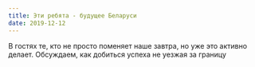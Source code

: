 ```yaml
---
title: Эти ребята - будущее Беларуси
date: 2019-12-12
---
```


В гостях те, кто не просто поменяет наше завтра, но уже это активно делает. Обсуждаем, как добиться успеха не уезжая за границу
